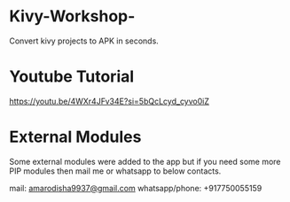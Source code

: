 # Kivy-Workshop-
Convert kivy projects to APK in seconds.
# Youtube Tutorial 
https://youtu.be/4WXr4JFv34E?si=5bQcLcyd_cyvo0iZ
# External Modules
Some external modules were added to the app but if you need some more PIP modules then mail me or whatsapp to below contacts.

mail: amarodisha9937@gmail.com 
whatsapp/phone: +917750055159
